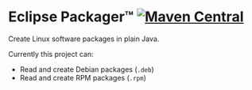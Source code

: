 # Eclipse Packager™ [![Maven Central](https://img.shields.io/maven-central/v/org.eclipse.packager/packager)](http://search.maven.org/#search%7Cgav%7C1%7Cg%3A%22org.eclipse.packager%22%20AND%20a%3A%22packager%22 "Eclipse Packager")

Create Linux software packages in plain Java.

Currently this project can:

* Read and create Debian packages (`.deb`)
* Read and create RPM packages (`.rpm`)
